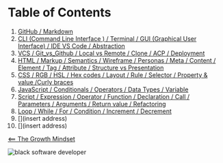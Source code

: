 # Table of Contents 
1.  [GitHub / Markdown](MarkdownSyntax.md) 
2.  [CLI (Command Line Interface ) / Terminal / GUI (Graphical User Interface) / IDE VS Code / Abstraction](CLI_Terminal_GUI_IDE_VS_Code_Abstraction.md)
3.  [VCS / Git_vs_Github / Local vs Remote / Clone / ACP / Deployment](git_vs_github_local_vs_remote_clone_commit_acp_vcs_deployment.md)
4.  [HTML / Markup / Semantics / Wireframe / Personas / Meta / Content / Element / Tag / Attribute / Structure vs Presentation ](html_markup_semantics_wireframe_personas_meta_content_element_tag_attribute_structure_vs_presentation.md)
5.  [CSS / RGB / HSL / Hex codes / Layout / Rule / Selector / Property & value /Curly braces
](style_web_pages_with_css.md)
6.  [JavaScript / Conditionals / Operators / Data Types / Variable](dynamic_web_pages_with_javascript.md)
7.  [Script / Expression / Operator / Function / Declaration / Call / Parameters / Arguments / Return value / Refactoring](programming_with_jacascript.md)
8.  [Loop / While / For / Condition / Increment / Decrement](computer_logic_and_loops.md)
9.  [](insert address)
10. [](insert address)

[<== The Growth Mindset](README.md)

![black software developer](https://encrypted-tbn0.gstatic.com/images?q=tbn:ANd9GcSXN3sI-yI8SsGjgR8pVIautdJCcHdHoiYS0w&usqp=CAU)
